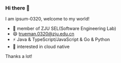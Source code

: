 ### Hi there 👋

I am ipsum-0320, welcome to my world!

- 🌱 member of ZJU SEL(Software Engineering Lab)
- 😄 trueman.0320@zju.edu.cn
- ⚡ Java & TypeScript/JavaScript & Go & Python
- 💪 interested in cloud native

Thanks a lot!
